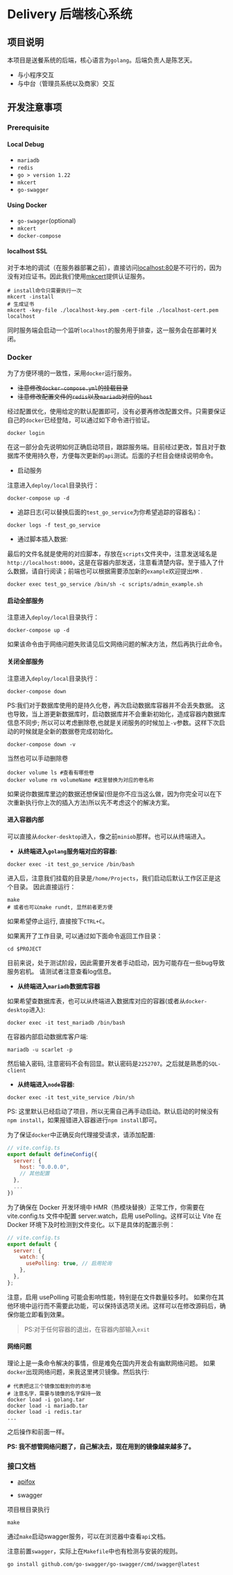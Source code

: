 # Delivery 后端核心系统

## 项目说明

本项目是送餐系统的后端，核心语言为`golang`。后端负责人是陈艺天。

- 与小程序交互
- 与中台（管理员系统以及商家）交互

## 开发注意事项

### Prerequisite

#### Local Debug

- `mariadb`
- `redis`
- `go > version 1.22`
- `mkcert`
- `go-swagger`

#### Using Docker

- `go-swagger`(optional)
- `mkcert`
- `docker-compose`

#### localhost SSL

对于本地的调试（在服务器部署之前），直接访问[localhost:80](https://localhost:80)是不可行的，因为没有对应证书。因此我们使用[mkcert](https://github.com/FiloSottile/mkcert)提供认证服务。

```shell
# install命令只需要执行一次
mkcert -install
# 生成证书
mkcert -key-file ./localhost-key.pem -cert-file ./localhost-cert.pem localhost
```

同时服务端会启动一个监听`localhost`的服务用于排查，这一服务会在部署时关闭。


### Docker

为了方便环境的一致性，采用`docker`运行服务。

- <del>注意修改`docker-compose.yml`的挂载目录</del>
- <del>注意修改配置文件的`redis`以及`mariadb`对应的`host`</del>

经过配置优化，使用给定的默认配置即可，没有必要再修改配置文件。只需要保证自己的`docker`已经登陆，可以通过如下命令进行验证。

```shell
docker login
```

在这一部分会先说明如何正确启动项目，跟踪服务端。目前经过更改，暂且对于数据库不使用持久卷，方便每次更新的`api`测试。后面的子栏目会继续说明命令。

- 启动服务

注意进入`deploy/local`目录执行：

```shell
docker-compose up -d
```


- 追踪日志(可以替换后面的`test_go_service`为你希望追踪的容器名)： 

```shell
docker logs -f test_go_service
```

- 通过脚本插入数据: 

最后的文件名就是使用的对应脚本，存放在`scripts`文件夹中，注意发送域名是`http://localhost:8000`，这是在容器内部发送，注意看清楚内容。至于插入了什么数据，请自行阅读；前端也可以根据需要添加新的`example`欢迎提出`MR` .

```shell
docker exec test_go_service /bin/sh -c scripts/admin_example.sh
```


#### 启动全部服务

注意进入`deploy/local`目录执行：

```shell
docker-compose up -d
```

如果该命令由于网络问题失败请见后文网络问题的解决方法，然后再执行此命令。

#### 关闭全部服务

注意进入`deploy/local`目录执行：

```shell
docker-compose down
```

PS:我们对于数据库使用的是持久化卷，再次启动数据库容器并不会丢失数据。
这也导致，当上游更新数据库时，启动数据库并不会重新初始化，造成容器内数据库信息不同步;
所以可以考虑删除卷,也就是关闭服务的时候加上`-v`参数。这样下次启动的时候就是全新的数据卷完成初始化。

```shell
docker-compose down -v
```

当然也可以手动删除卷

```shell
docker volume ls #查看有哪些卷
docker volume rm volumeName #这里替换为对应的卷名称
```

如果说你数据库里边的数据还想保留(但是你不应当这么做，因为你完全可以在下次重新执行你上次的插入方法)所以先不考虑这个的解决方案。

#### 进入容器内部

可以直接从`docker-desktop`进入，像之前`miniob`那样。也可以从终端进入。

- **从终端进入`golang`服务端对应的容器:**

```shell
docker exec -it test_go_service /bin/bash
```

进入后，注意我们挂载的目录是`/home/Projects`，我们启动后默认工作区正是这个目录。
因此直接运行：

```shell
make
# 或者也可以make rundt, 显然前者更方便
```

如果希望停止运行, 直接按下`CTRL+C`。

如果离开了工作目录, 可以通过如下面命令返回工作目录：

```shell
cd $PROJECT
```

目前来说，处于测试阶段，因此需要开发者手动启动，因为可能存在一些bug导致服务宕机。
请测试者注意查看log信息。

- **从终端进入`mariadb`数据库容器**

如果希望查数据库表，也可以从终端进入数据库对应的容器(或者从`docker-desktop`进入):

```shell
docker exec -it test_mariadb /bin/bash
```

在容器内部启动数据库客户端:

```shell
mariadb -u scarlet -p
```

然后输入密码, 注意密码不会有回显。默认密码是`2252707`。之后就是熟悉的`SQL-client`

- **从终端进入`node`容器:**

```shell
docker exec -it test_vite_service /bin/sh
```

PS: 这里默认已经启动了项目，所以无需自己再手动启动。默认启动的时候没有`npm install`，如果报错进入容器进行`npm install`即可。

为了保证`docker`中正确反向代理接受请求，请添加配置:

```javascript
// vite.config.ts
export default defineConfig({
  server: {
    host: "0.0.0.0",
    // 其他配置
  },
  ...
})
```

为了确保在 Docker 开发环境中 HMR（热模块替换）正常工作，你需要在 vite.config.ts 文件中配置 server.watch，启用 usePolling。这样可以让 Vite 在 Docker 环境下及时检测到文件变化。以下是具体的配置示例：

```javascript
// vite.config.ts
export default {
  server: {
    watch: {
      usePolling: true, // 启用轮询
    },
  },
};
```

注意，启用 usePolling 可能会影响性能，特别是在文件数量较多时。
如果你在其他环境中运行而不需要此功能，可以保持该选项关闭。这样可以在修改源码后，确保你能立即看到效果。

> PS:对于任何容器的退出，在容器内部输入`exit`

#### 网络问题

理论上是一条命令解决的事情，但是难免在国内开发会有幽默网络问题。
如果`docker`出现网络问题，来我这里拷贝镜像。然后执行:

```shell
# 代表把这三个镜像加载到你的本地
# 注意名字，需要与镜像的名字保持一致
docker load -i golang.tar
docker load -i mariadb.tar
docker load -i redis.tar
...
```

之后操作和前面一样。

**PS: 我不想管网络问题了，自己解决去，现在用到的镜像越来越多了。**

### 接口文档

- [apifox](https://apifox.com/apidoc/shared-7796c67b-1b9f-4919-9c83-957d81103b31)

- swagger

项目根目录执行

```shell
make
```

通过`make`启动swagger服务，可以在浏览器中查看`api`文档。

注意前置`swagger`，实际上在`Makefile`中也有检测与安装的规则。

```shell
go install github.com/go-swagger/go-swagger/cmd/swagger@latest
```


